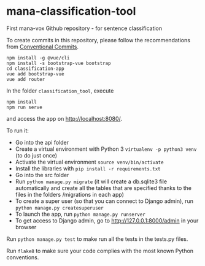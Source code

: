 # mana-classification-tool
First mana-vox Github repository - for sentence classification

To create commits in this repository, please follow the recommendations from [Conventional Commits](https://www.conventionalcommits.org/en/v1.0.0/).


```
npm install -g @vue/cli
npm install -s bootstrap-vue bootstrap 
cd classification-app
vue add bootstrap-vue
vue add router
```

In the folder ```classification_tool```, execute 
```
npm install
npm run serve
```
and access the app on [http://localhost:8080/](http://localhost:8080/). 


To run it:
- Go into the api folder
- Create a virtual environment with Python 3 `virtualenv -p python3 venv` (to do just once)
- Activate the virtual environment `source venv/bin/activate`
- Install the libraries with `pip install -r requirements.txt`
- Go into the src folder
- Run `python manage.py migrate` (it will create a db.sqlite3 file automatically and create all the tables that are specified thanks to the files in the folders /migrations in each app)
- To create a super user (so that you can connect to Django admin), run `python manage.py createsuperuser`
- To launch the app, run `python manage.py runserver`
- To get access to Django admin, go to http://127.0.0.1:8000/admin in your browser


Run `python manage.py test` to make run all the tests in the tests.py files.

Run `flake8` to make sure your code complies with the most known Python conventions. 
